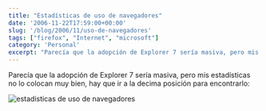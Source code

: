```yaml
---
title: "Estadísticas de uso de navegadores"
date: '2006-11-22T17:59:00+00:00'
slug: '/blog/2006/11/uso-de-navegadores'
tags: ["firefox", "Internet", "microsoft"]
category: 'Personal'
excerpt: "Parecía que la adopción de Explorer 7 sería masiva, pero mis estadísticas no lo colocan muy bien, hay que ir a la decima posición para encontrarlo:![estadisticas de uso de navegadores]("
---
```

Parecía que la adopción de Explorer 7 sería masiva, pero mis estadísticas no lo colocan muy bien, hay que ir a la decima posición para encontrarlo:

![estadisticas de uso de navegadores](http://www.riojasoft.com/files/uso_navegadores.png)

